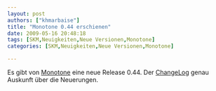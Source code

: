 ```yaml
---
layout: post
authors: ["khmarbaise"]
title: "Monotone 0.44 erschienen"
date: 2009-05-16 20:48:18
tags: [SKM,Neuigkeiten,Neue Versionen,Monotone]
categories: [SKM,Neuigkeiten,Neue Versionen,Monotone]

---
```

Es gibt von <a href="http://monotone.ca/"  title="Monotone">Monotone</a> eine neue Release 0.44. Der <a href="http://monotone.ca/NEWS"  title="ChangeLog">ChangeLog</a> genau Auskunft über die Neuerungen.
